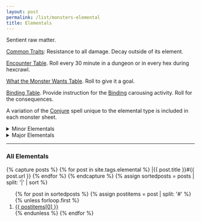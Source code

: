 ```yaml
---
layout: post
permalink: /list/monsters-elemental
title: Elementals
---
```


Sentient raw matter.

<ins>Common Traits</ins>: Resistance to all damage. Decay outside of its element.

<ins>Encounter Table</ins>. Roll every 30 minute in a dungeon or in every hex during hexcrawl.

<ins>What the Monster Wants Table</ins>. Roll to give it a goal.

<ins>Binding Table</ins>. Provide instruction for the [Binding](https://saltygoo.github.io/2020/11/10/extra-rules/#between-adventures) carousing activity. Roll for the consequences.

A variation of the [Conjure](https://saltygoo.github.io/2020/11/12/conjure/) spell unique to the elemental type is included in each monster sheet.

<details markdown="1">
<summary>Minor Elementals</summary>
{% capture posts %}
{% for post in site.posts %}
    {% if post.tags contains "elemental" and post.tags contains "lesser" %}
    |{{ post.title }}#{{ post.url }}
    {% endif %}
{% endfor %}
{% endcapture %}
{% assign sortedposts = posts | split: '|' | sort %}
<ol>
{% for post in sortedposts %}
{% assign postitems = post | split: '#' %}
{% unless forloop.first %}
  <li> <a href="{{ postitems[1] }}"> {{ postitems[0] }}</a></li>
{% endunless %}
{% endfor %}
</ol>
</details>

<details markdown="1">
<summary>Major Elementals</summary>
{% capture posts %}
{% for post in site.posts %}
    {% if post.tags contains "elemental" and post.tags contains "greater" %}
    |{{ post.title }}#{{ post.url }}
    {% endif %}
{% endfor %}
{% endcapture %}
{% assign sortedposts = posts | split: '|' | sort %}
<ol>
{% for post in sortedposts %}
{% assign postitems = post | split: '#' %}
{% unless forloop.first %}
  <li> <a href="{{ postitems[1] }}"> {{ postitems[0] }}</a></li>
{% endunless %}
{% endfor %}
</ol>
</details>

---

### All Elementals

{% capture posts %}
  {% for post in site.tags.elemental %}
    |{{ post.title }}#{{ post.url }}
  {% endfor %}
{% endcapture %}
{% assign sortedposts = posts | split: '|' | sort %}
<ol>
{% for post in sortedposts %}
{% assign postitems = post | split: '#' %}
{% unless forloop.first %}
  <li> <a href="{{ postitems[1] }}"> {{ postitems[0] }}</a></li>
{% endunless %}
{% endfor %}
</ol>
 
